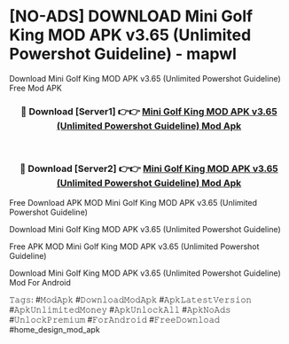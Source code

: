 # [NO-ADS] DOWNLOAD Mini Golf King MOD APK v3.65 (Unlimited Powershot Guideline) - mapwl
Download Mini Golf King MOD APK v3.65 (Unlimited Powershot Guideline) Free Mod APK

<div align="center">
<h3>🔴 Download [Server1] 👉👉 <a href="https://apk-comot.site?title=Mini_Golf_King_MOD_APK_v3.65_(Unlimited_Powershot_Guideline)">Mini Golf King MOD APK v3.65 (Unlimited Powershot Guideline) Mod Apk</a></h3><br>

<h3>🔴 Download [Server2] 👉👉 <a href="https://apk-comot.site?title=Mini_Golf_King_MOD_APK_v3.65_(Unlimited_Powershot_Guideline)">Mini Golf King MOD APK v3.65 (Unlimited Powershot Guideline) Mod Apk</a></h3>
</div>


Free Download APK MOD Mini Golf King MOD APK v3.65 (Unlimited Powershot Guideline)

Download Mini Golf King MOD APK v3.65 (Unlimited Powershot Guideline) 

Free APK MOD Mini Golf King MOD APK v3.65 (Unlimited Powershot Guideline) 

Download Mini Golf King MOD APK v3.65 (Unlimited Powershot Guideline) Mod For Android

𝚃𝚊𝚐𝚜: #𝙼𝚘𝚍𝙰𝚙𝚔 #𝙳𝚘𝚠𝚗𝚕𝚘𝚊𝚍𝙼𝚘𝚍𝙰𝚙𝚔 #𝙰𝚙𝚔𝙻𝚊𝚝𝚎𝚜𝚝𝚅𝚎𝚛𝚜𝚒𝚘𝚗 #𝙰𝚙𝚔𝚄𝚗𝚕𝚒𝚖𝚒𝚝𝚎𝚍𝙼𝚘𝚗𝚎𝚢 #𝙰𝚙𝚔𝚄𝚗𝚕𝚘𝚌𝚔𝙰𝚕𝚕 #𝙰𝚙𝚔𝙽𝚘𝙰𝚍𝚜 #𝚄𝚗𝚕𝚘𝚌𝚔𝙿𝚛𝚎𝚖𝚒𝚞𝚖 #𝙵𝚘𝚛𝙰𝚗𝚍𝚛𝚘𝚒𝚍 #𝙵𝚛𝚎𝚎𝙳𝚘𝚠𝚗𝚕𝚘𝚊𝚍 #home_design_mod_apk